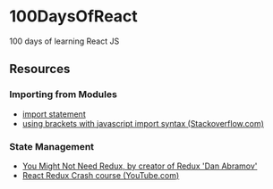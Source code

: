 # 100DaysOfReact
100 days of learning React JS


## Resources

  ### Importing from Modules
  * [import statement](https://developer.mozilla.org/en-US/docs/Web/JavaScript/Reference/Statements/import)
  * [using brackets with javascript import syntax (Stackoverflow.com)](https://stackoverflow.com/questions/31096597/using-brackets-with-javascript-import-syntax)

  ### State Management
  * [You Might Not Need Redux, by creator of Redux 'Dan Abramov'](https://medium.com/@dan_abramov/you-might-not-need-redux-be46360cf367)
  * [React Redux Crash course (YouTube.com)](https://www.youtube.com/watch?v=9jULHSe41ls)
